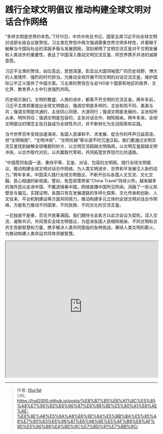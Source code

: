 # 践行全球文明倡议 推动构建全球文明对话合作网络


“多样文明是世界的本色。”7月10日，中共中央总书记、国家主席习近平向全球文明对话部长级会议致贺信。习主席在贺信中再次强调尊重世界文明多样性，并着眼于破解当今国际社会的深层矛盾与发展困局，深刻阐明了文明交流互鉴对于文明发展和人类进步的重要性，表达了中国深入推动文明交流互鉴、同世界携手并进的诚挚意愿。

习近平主席的贺信，站位高远，思想深邃，彰显出大国领袖宽广的历史视野、博大的人类情怀、强烈的时代担当，为推动全球开展不同文明的对话交流互鉴，维护国际公平正义提供了中国方案。习主席的贺信在与会140余个国家和地区的政界、文化界、教育界人士中引发强烈共鸣。

历史昭示我们，文明的繁盛、人类的进步，都离不开文明的交流互鉴。两年多前，习近平主席郑重提出全球文明倡议，强调文明是多样的，主张和而不同、美美与共；强调文明是共通的，主张同心同德、大道同行；强调文明是发展的，主张知所从来、明所将往；强调文明是包容的，主张对话合作、相知相亲。两年多来，全球文明倡议的理念主张日益成为全球性共识，并不断转化为生动探索和实践。

当今世界百年变局加速演进，各国人民谋和平、求发展、促合作的呼声日益高涨，但“文明隔阂”、“文明冲突”、“文明优越”等论调不时沉渣泛起。我们要通过文明交流互鉴找到破解全球难题的妙方，以文明交流超越文明隔阂，以文明互鉴超越文明冲突，以合作取代对抗，以共赢取代零和，共同拓宽世界现代化的道路。

“中国愿同各国一道，秉持平等、互鉴、对话、包容的文明观，践行全球文明倡议，推动构建全球文明对话合作网络，为人类文明进步、世界和平发展注入新的动力。”两年多来，中国深入践行全球文明倡议，不断开创与各国人文交流、文化交融、民心相通的新局面。譬如，免签政策带来“China Travel”持续火热，越来越多的海外民众走进中国、不戴滤镜看中国，网络直播中国所见所闻，消融了一些认知壁垒与偏见。实践证明，各国只有在发展道路的多样化探索、文化传承和创新、人文往来、平台机制建设等方面共同努力，推动构建多元立体的全球文明对话合作网络，方能有力推动不同国家、不同民族、不同文化的交流互鉴。

一花独放不是春，百花齐放春满园。我们期待与会各方以此次会议为契机，深入交流、凝聚共识，共同落实全球文明倡议，为促进各国人民相知相亲、不同文明和合共生贡献智慧和力量，携手解决人类共同面临的各种挑战，赓续人类文明的薪火，为推动构建人类命运共同体贡献智慧。

<iframe
    width="100%"
    height="450"
    src="https://content-static.cctvnews.cctv.com/snow-book/index.html?item_id=7343103675394322365&track_id=149AE77D-42B6-4EDB-A830-43E9DF222AA4_773932445169"
></iframe>


---

> 作者: [t0ur1st](https://github.com/tyd2000)  
> URL: https://tyd2000.github.io/posts/%E8%B7%B5%E8%A1%8C%E5%85%A8%E7%90%83%E6%96%87%E6%98%8E%E5%80%A1%E8%AE%AE-%E6%8E%A8%E5%8A%A8%E6%9E%84%E5%BB%BA%E5%85%A8%E7%90%83%E6%96%87%E6%98%8E%E5%AF%B9%E8%AF%9D%E5%90%88%E4%BD%9C%E7%BD%91%E7%BB%9C/  

